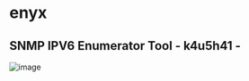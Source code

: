 # enyx

## SNMP IPV6 Enumerator Tool - k4u5h41 -

![image](https://user-images.githubusercontent.com/66146701/126050576-31bd2e64-b6f5-4a06-ac71-2ad20d998d23.png)
